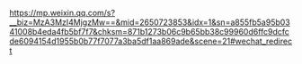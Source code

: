 https://mp.weixin.qq.com/s?__biz=MzA3MzI4MjgzMw==&mid=2650723853&idx=1&sn=a855fb5a95b0341008b4eda4fb5bf7f7&chksm=871b1273b06c9b65bb38c99960d6ffc9dcfcde6094154d1955b0b77f7077a3ba5df1aa869ade&scene=21#wechat_redirect
